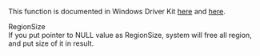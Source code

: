 This function is documented in Windows Driver Kit [here](https://learn.microsoft.com/en-us/windows-hardware/drivers/ddi/ntifs/nf-ntifs-ntfreevirtualmemory) and [here](https://learn.microsoft.com/en-us/windows-hardware/drivers/ddi/ntifs/nf-ntifs-zwfreevirtualmemory).

RegionSize \
If you put pointer to NULL value as RegionSize, system will free all region, and put size of it in result.
